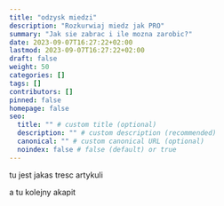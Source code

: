 ```yaml
---
title: "odzysk miedzi"
description: "Rozkurwiaj miedz jak PRO"
summary: "Jak sie zabrac i ile mozna zarobic?"
date: 2023-09-07T16:27:22+02:00
lastmod: 2023-09-07T16:27:22+02:00
draft: false
weight: 50
categories: []
tags: []
contributors: []
pinned: false
homepage: false
seo:
  title: "" # custom title (optional)
  description: "" # custom description (recommended)
  canonical: "" # custom canonical URL (optional)
  noindex: false # false (default) or true
---
```


tu jest jakas tresc artykuli

a tu kolejny akapit
